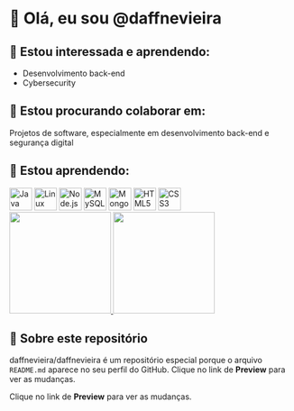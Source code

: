 # 👋 Olá, eu sou @daffnevieira

## 👀 Estou interessada e aprendendo:
- Desenvolvimento back-end
- Cybersecurity

## 💞️ Estou procurando colaborar em:
Projetos de software, especialmente em desenvolvimento back-end e segurança digital

## 🚀 Estou aprendendo:
<div>
  <img loading="lazy" src="https://cdn.jsdelivr.net/gh/devicons/devicon/icons/java/java-original.svg" width="40" height="40" alt="Java"/>
  <img loading="lazy" src="https://cdn.jsdelivr.net/gh/devicons/devicon/icons/linux/linux-original.svg" width="40" height="40" alt="Linux"/>
  <img loading="lazy" src="https://cdn.jsdelivr.net/gh/devicons/devicon/icons/nodejs/nodejs-original.svg" width="40" height="40" alt="Node.js"/>
  <img loading="lazy" src="https://cdn.jsdelivr.net/gh/devicons/devicon/icons/mysql/mysql-original.svg" width="40" height="40" alt="MySQL"/>
  <img loading="lazy" src="https://cdn.jsdelivr.net/gh/devicons/devicon/icons/mongodb/mongodb-original.svg" width="40" height="40" alt="MongoDB"/>
  <img loading="lazy" src="https://cdn.jsdelivr.net/gh/devicons/devicon/icons/html5/html5-original.svg" width="40" height="40" alt="HTML5"/>
  <img loading="lazy" src="https://cdn.jsdelivr.net/gh/devicons/devicon/icons/css3/css3-original.svg" width="40" height="40" alt="CSS3"/>
</div>
<div>
  <a href="https://github.com/daffnevieira"> 
    <img loading="lazy" height="180em" src="https://github-readme-stats.vercel.app/api/top-langs/?username=daffnevieira&layout=compact&langs_count=7&theme=dracula"/>
    <img loading="lazy" height="180em" src="https://github-readme-stats.vercel.app/api?username=daffnevieira&show_icons=true&theme=dracula&include_all_commits=true&count_private=true"/>
  </a>
</div>

## 📝 Sobre este repositório
daffnevieira/daffnevieira é um repositório especial porque o arquivo `README.md` aparece no seu perfil do GitHub.
Clique no link de **Preview** para ver as mudanças.

Clique no link de **Preview** para ver as mudanças.
